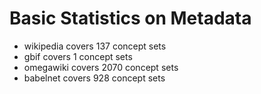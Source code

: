 # Basic Statistics on Metadata

* wikipedia covers 137 concept sets
* gbif covers 1 concept sets
* omegawiki covers 2070 concept sets
* babelnet covers 928 concept sets
